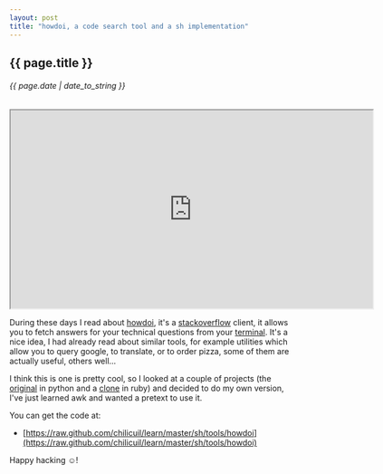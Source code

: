 ```yaml
---
layout: post
title: "howdoi, a code search tool and a sh implementation"
---
```


## {{ page.title }}
###### {{ page.date | date_to_string }}

<iframe class="showterm" src="http://showterm.io/ab7339312c9d960f09f77" width="640" height="350">&nbsp;</iframe> 

During these days I read about [howdoi](https://github.com/gleitz/howdoi), it's a [stackoverflow](http://stackoverflow.com/) client, it allows you to fetch answers for your technical questions from your [terminal](http://en.wikipedia.org/wiki/Command-line_interface).  It's a nice idea, I had already read about similar tools, for example utilities which allow you to query google, to translate, or to order pizza, some of them are actually useful, others well...

I think this is one is pretty cool, so I looked at a couple of projects (the [original](https://github.com/gleitz/howdoi) in python and a [clone](https://github.com/roylez/howdoi) in ruby) and decided to do my own version, I've just learned awk and wanted a pretext to use it.

You can get the code at:

- [https://raw.github.com/chilicuil/learn/master/sh/tools/howdoi](https://raw.github.com/chilicuil/learn/master/sh/tools/howdoi)

Happy hacking &#x263a;!
